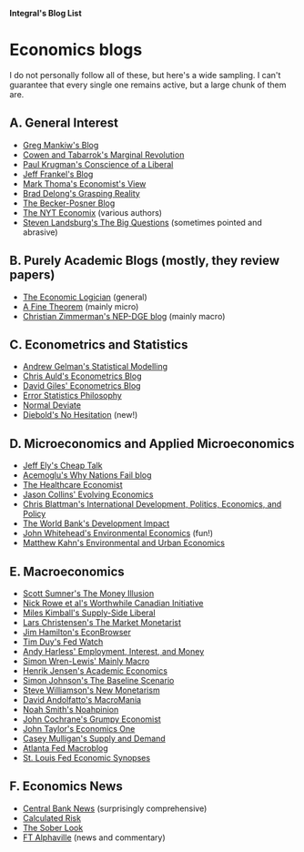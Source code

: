 **Integral's Blog List**

# **Economics blogs**

I do not personally follow all of these, but here's a wide sampling. I can't guarantee that every single one remains active, but a large chunk of them are.

## **A. General Interest**

* [Greg Mankiw's Blog](http://gregmankiw.blogspot.com)
* [Cowen and Tabarrok's Marginal Revolution](http://marginalrevolution.com)
* [Paul Krugman's Conscience of a Liberal](http://krugman.blogs.nytimes.com/)
* [Jeff Frankel's Blog](http://content.ksg.harvard.edu/blog/jeff_frankels_weblog/)
* [Mark Thoma's Economist's View](http://economistsview.typepad.com/)
* [Brad Delong's Grasping Reality](http://delong.typepad.com/)
* [The Becker-Posner Blog](http://www.becker-posner-blog.com/)
* [The NYT Economix](http://economix.blogs.nytimes.com/) (various authors)
* [Steven Landsburg's The Big Questions](http://www.thebigquestions.com/blog/) (sometimes pointed and abrasive)

## **B. Purely Academic Blogs** (mostly, they review papers)

* [The Economic Logician](http://economiclogic.blogspot.com/) (general)
* [A Fine Theorem](http://afinetheorem.wordpress.com/) (mainly micro)
* [Christian Zimmerman's NEP-DGE blog](http://nepdge.wordpress.com/) (mainly macro)

## **C. Econometrics and Statistics**

* [Andrew Gelman's Statistical Modelling](http://andrewgelman.com/)
* [Chris Auld's Econometrics Blog](http://chrisauld.com/)
* [David Giles' Econometrics Blog](http://davegiles.blogspot.com/)
* [Error Statistics Philosophy](http://errorstatistics.com/)
* [Normal Deviate](http://normaldeviate.wordpress.com/)
* [Diebold's No Hesitation](http://fxdiebold.blogspot.com) (new!)

## **D. Microeconomics and Applied Microeconomics**  

* [Jeff Ely's Cheap Talk](http://cheaptalk.org/)
* [Acemoglu's Why Nations Fail blog](http://whynationsfail.com/)
* [The Healthcare Economist](http://healthcare-economist.com/)
* [Jason Collins' Evolving Economics](http://www.jasoncollins.org/)
* [Chris Blattman's International Development, Politics, Economics, and Policy](http://www.chrisblattman.com)
* [The World Bank's Development Impact](http://blogs.worldbank.org/impactevaluations/)
* [John Whitehead's Environmental Economics](http://www.env-econ.net/) (fun!)
* [Matthew Kahn's Environmental and Urban Economics](http://greeneconomics.blogspot.com/)

## **E. Macroeconomics**

* [Scott Sumner's The Money Illusion](http://www.themoneyillusion.com/)
* [Nick Rowe et al's Worthwhile Canadian Initiative](http://worthwhile.typepad.com/)
* [Miles Kimball's Supply-Side Liberal](http://blog.supplysideliberal.com/)
* [Lars Christensen's The Market Monetarist](http://marketmonetarist.com/) 
* [Jim Hamilton's EconBrowser](http://www.econbrowser.com/)
* [Tim Duy's Fed Watch](http://economistsview.typepad.com/timduy/)
* [Andy Harless' Employment, Interest, and Money](http://blog.andyharless.com/)
* [Simon Wren-Lewis' Mainly Macro](http://mainlymacro.blogspot.com/)
* [Henrik Jensen's Academic Economics](http://blog.hjeconomics.dk/)
* [Simon Johnson's The Baseline Scenario](http://baselinescenario.com/)
* [Steve Williamson's New Monetarism](http://newmonetarism.blogspot.com/)
* [David Andolfatto's MacroMania](http://andolfatto.blogspot.com/)
* [Noah Smith's Noahpinion](http://noahpinionblog.blogspot.com/)
* [John Cochrane's Grumpy Economist](http://johnhcochrane.blogspot.com/)
* [John Taylor's Economics One](http://economicsone.com/)
* [Casey Mulligan's Supply and Demand](http://caseymulligan.blogspot.com/)
* [Atlanta Fed Macroblog](http://macroblog.typepad.com/)
* [St. Louis Fed Economic Synopses](http://research.stlouisfed.org/publications/es/)

## **F. Economics News**

* [Central Bank News](http://www.centralbanknews.info/) (surprisingly comprehensive)
* [Calculated Risk](http://www.calculatedriskblog.com/)
* [The Sober Look](http://soberlook.com/)
* [FT Alphaville](http://ftalphaville.ft.com/) (news and commentary)
